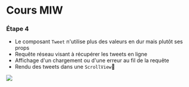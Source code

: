# Cours MIW

### Étape 4

* Le composant `Tweet` n'utilise plus des valeurs en dur mais plutôt ses props
* Requête réseau visant à récupérer les tweets en ligne
* Affichage d'un chargement ou d'une erreur au fil de la requête
* Rendu des tweets dans une `ScrollView`

![](https://thumbs.gfycat.com/PastelHelpfulAllosaurus-size_restricted.gif)